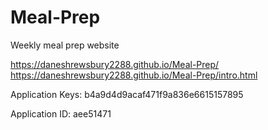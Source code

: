 # Meal-Prep
Weekly meal prep website 

https://daneshrewsbury2288.github.io/Meal-Prep/
https://daneshrewsbury2288.github.io/Meal-Prep/intro.html


Application Keys:
b4a9d4d9acaf471f9a836e6615157895


Application ID:
aee51471
